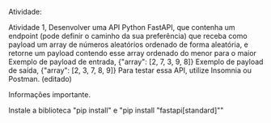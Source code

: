 Atividade:

Atividade 1,
Desenvolver uma API Python FastAPI, que contenha um endpoint (pode definir o caminho da sua preferência) que receba como payload um array de números aleatórios ordenado de forma aleatória, e retorne um payload contendo esse array ordenado do menor para o maior  
Exemplo de payload de entrada,
{"array": [2, 7, 3, 9, 8]}
Exemplo de payload de saída,
{"array": [2, 3, 7, 8, 9]}
  Para testar essa API, utilize Insomnia ou Postman. (editado)

Informações importante.

Instale a biblioteca "pip install" e "pip install "fastapi[standard]""
